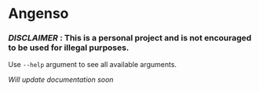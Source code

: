 # Angenso

### *DISCLAIMER* : This is a personal project and is not encouraged to be used for illegal purposes.

Use `--help` argument to see all available arguments.

*Will update documentation soon*
